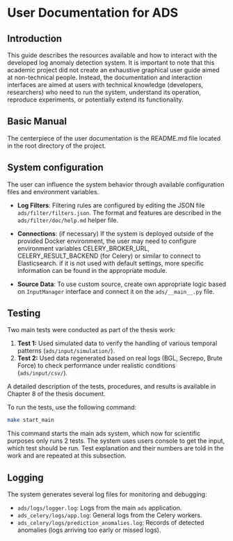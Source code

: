 # User Documentation for ADS

## Introduction

This guide describes the resources available and how to interact with 
the developed log anomaly detection system. It is important to note that 
this academic project did not create an exhaustive graphical user guide 
aimed at non-technical people. Instead, the documentation and interaction 
interfaces are aimed at users with technical knowledge (developers, 
researchers) who need to run the system, understand its operation, 
reproduce experiments, or potentially extend its functionality.

## Basic Manual

The centerpiece of the user documentation is the README.md file located in the root directory of the project.

## System configuration

The user can influence the system behavior through available configuration files 
and environment variables.

- **Log Filters**: Filtering rules are configured by editing the JSON 
file `ads/filter/filters.json`. The format and features are described in the 
`ads/filter/doc/help.md` helper file.

- **Connections**: (if necessary) If the system is deployed outside of the 
provided Docker environment, the user may need to configure environment variables 
CELERY\_BROKER\_URL, CELERY\_RESULT\_BACKEND (for Celery) or similar to connect to Elasticsearch. if it is not used with default settings, more specific information can be found in the appropriate module.

- **Source Data**: To use custom source, create own appropriate logic based on `InputManager` interface and connect it on the `ads/__main__.py` file. 

## Testing

Two main tests were conducted as part of the thesis work:
1.  **Test 1:** Used simulated data to verify the handling of various temporal patterns (`ads/input/simulation/`).
2.  **Test 2:** Used data regenerated based on real logs (BGL, Secrepo, Brute Force) to check performance under realistic conditions (`ads/input/csv/`).

A detailed description of the tests, procedures, and results is available in Chapter 8 of the thesis document.

To run the tests, use the following command:
```bash
make start_main
```
This command starts the main ads system, which now for scientific purposes only runs 2 tests. The system uses users console to get the input, which test should be run. Test explanation and their numbers are told in the work and are repeated at this subsection.

## Logging

The system generates several log files for monitoring and debugging:
*   `ads/logs/logger.log`: Logs from the main `ads` application.
*   `ads_celery/logs/app.log`: General logs from the Celery workers.
*   `ads_celery/logs/prediction_anomalies.log`: Records of detected anomalies (logs arriving too early or missed logs).